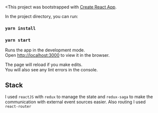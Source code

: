 <This project was bootstrapped with [Create React App](https://github.com/facebook/create-react-app).

In the project directory, you can run:

### `yarn install`

### `yarn start`

Runs the app in the development mode.<br>
Open [http://localhost:3000](http://localhost:3000) to view it in the browser.

The page will reload if you make edits.<br>
You will also see any lint errors in the console.

## Stack

I used `reactJS` with `redux` to manage the state and `redux-saga` to make
the communication with external event sources easier. Also routing I used `react-router`

